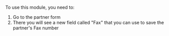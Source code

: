 To use this module, you need to:

1.  Go to the partner form
2.  There you will see a new field called "Fax" that you can use to save
    the partner's Fax number
